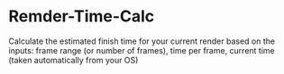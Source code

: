 # Remder-Time-Calc
Calculate the estimated finish time for your current render based on the inputs: frame range (or number of frames), time per frame, current time (taken automatically from your OS)
